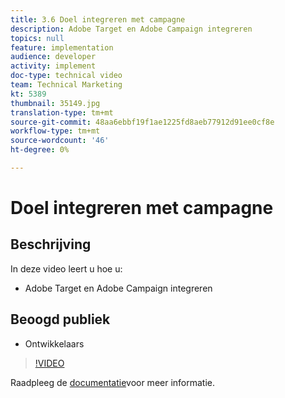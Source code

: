 ```yaml
---
title: 3.6 Doel integreren met campagne
description: Adobe Target en Adobe Campaign integreren
topics: null
feature: implementation
audience: developer
activity: implement
doc-type: technical video
team: Technical Marketing
kt: 5389
thumbnail: 35149.jpg
translation-type: tm+mt
source-git-commit: 48aa6ebbf19f1ae1225fd8aeb77912d91ee0cf8e
workflow-type: tm+mt
source-wordcount: '46'
ht-degree: 0%

---
```



# Doel integreren met campagne

## Beschrijving

In deze video leert u hoe u:

* Adobe Target en Adobe Campaign integreren

## Beoogd publiek

* Ontwikkelaars

>[!VIDEO](https://video.tv.adobe.com/v/35149/?quality=12)

Raadpleeg de [documentatie](https://docs.adobe.com/content/help/en/target/using/integrate/campaign-and-target.html)voor meer informatie.
